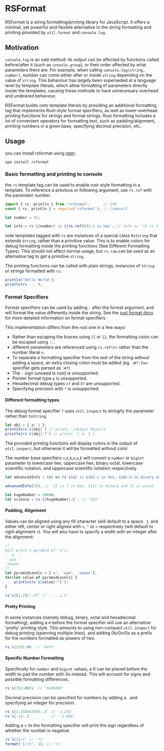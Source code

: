 # RSFormat

RSFormat is a string formatting/printing library for JavaScript. It offers a minimal, yet powerful and flexible alternative to the string formatting and printing provided by `util.format` and `console.log`.

## Motivation

`console.log` is an odd method: its output can be affected by functions called before/after it (such as `console.group`), or their order affected by what parameters there are. For example, when calling `console.log(string, number)`, number can come either after or inside `string` depending on the value of `string`. This behaviour has largely been superseded at a language level by template literals, which allow formatting of parameters directly inside the templates, causing these methods to have unnecessary overhead and undesired behaviour.

RSFormat builds onto template literals by providing an additional formatting tag that implements Rust-style format specifiers, as well as lower-overhead printing functions for strings and format strings. Rust formatting includes a lot of convenient operators for formatting text, such as padding/alignment, printing numbers in a given base, specifying decimal precision, etc.

## Usage

you can install rsformat using [npm](https://www.npmjs.com/package/rsformat):

```
npm install rsformat
```

### Basic formatting and printing to console

the `rs` template tag can be used to enable rust-style formatting in a template.
To reference a previous or following argument, use `rs.ref` with the parameter number.

```js
import { rs, println } from 'rsformat';      // ESM
const { rs, println } = require('rsformat'); // CommonJS

let number = 15;

let info = rs`${number} is ${rs.ref(0)}:x in hex`; // info == '15 is f in hex'
```

note templates tagged with `rs` are instances of a special class `RsString` that extends `String`, rather than a primitive value. This is to enable colors for debug formatting inside the printing functions (See Different Formatting Types). This should not affect normal usage, but `rs.raw` can be used as an alternative tag to get a primitive `string`.

The printing functions can be called with plain strings, instances of `String` or strings formatted with `rs`:

```ts
println('Hello World');
println(rs`...`);
```

### Format Specifiers

Format specifiers can be used by adding `:` after the format argument, and will format the value differently inside the string. See the [rust format docs](https://doc.rust-lang.org/std/fmt/#syntax) for more detailed information on format specifiers.

This implementation differs from the rust one in a few ways:

- Rather than escaping the braces using `{{` or `}}`, the formatting colon can be escaped using `::`.
- different parameters are referenced using `rs.ref(n)` rather than the number literal `n`.
- To separate a formatting specifier from the rest of the string without adding a space, an extra closing colon must be added (eg. `:#?:foo`- specifier gets parsed as `:#?`)
- The `-` sign (unused in rust) is unsupported.
- Pointer format type `p` is unsupported.
- Hexadecimal debug types `x?` and `X?` are unsupported. 
- Specifying precision with `*` is unsupported.

#### Different formatting types

The debug format specifier `?` uses `util.inspect` to stringify the parameter rather than `toString`.
 
```js
let obj = { a: 1 };
println(rs`${obj}`) // prints '[object Object]'
println(rs`${obj}:?`) // prints '{ a: 1 }'
```
The provided printing functions will display colors in the output of `util.inspect`, but otherwise it will be formatted without color.

The number base specifiers `x`,`X`,`b`,`o`,`e`,`E` will convert a `number` or `bigint` parameter to lowercase hex, uppercase hex, binary octal, lowercase scientific notation, and uppercase scientific notation respectively.
```js
let advancedInfo = (n) => rs`${n} is ${n}:x in hex, ${n}:b in binary and ${n}:o in octal`;

advancedInfo(15); // '15 is f in hex, 1111 in binary and 17 in octal'

let hugeNumber = 1000n;
let science = rs`${hugeNumber}:E`; // '1E3'
```

#### Padding, Alignment

Values can be aligned using any fill character (will default to a space ` `), and either left, center or right aligned with `<`, `^` or `>` respectively (will default to right alignment `>`). You will also have to specify a width with an integer after the alignment:

```js
/*
Will print a pyramid of 'a's:
'  a  '
' aaa '
'aaaaa'
*/
let pyramidLevels = ['a', 'aaa', 'aaaaa'];
for(let value of pyramidLevels) {
    println(rs`${value}:^5`);
}
```

```js
rs`${[1,2]}:.>7` // '....1,2'
```

#### Pretty Printing

In some instances (namely debug, binary, octal and hexadecimal formatting), adding a `#` before the format specifier will use an alternative 'pretty' printing style. This amounts to using non-compact `util.inspect` for debug printing (spanning multiple lines), and adding 0b/0o/0x as a prefix for the numbers formatted as powers of two.

```js
rs`${255}:#X` // '0xFF'
```

#### Specific Number Formatting

Specifically for `number` and `bigint` values, a 0 can be placed before the width to pad the number with 0s instead. This will account for signs and possible formatting differences.

```js
rs`${15}:#07x` // '0x0000F'
```

Decimal precision can be specified for numbers by adding a . and specifying an integer for precision.

```js
rs`${1.23456789}:.3` // '1.234'
rs`${-1}:.3`         // '-1.000'
```

Adding a + to the formatting specifier will print the sign regardless of whether the number is negative.

```js
rs`${1}:+` // '+1'
format('{:+}', 1); // '+1'
```